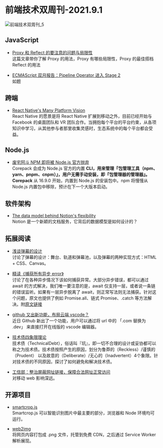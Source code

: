 # 前端技术双周刊-2021.9.1

![前端技术双周刊_5](https://user-images.githubusercontent.com/9262426/133365355-b3feb0ab-a3db-4659-ab39-1b15bccc869e.png)

## JavaScript

- [Proxy 和 Reflect 的要注意的问题与局限性](https://zhuanlan.zhihu.com/p/407282042)
<br>这篇文章带你了解 Proxy 的用法，Proxy 有哪些局限性，Proxy 的最佳搭档 Reflect 的用法

- [ECMAScript 双月报告：Pipeline Operator 进入 Stage 2](https://mp.weixin.qq.com/s?__biz=Mzg4MjE5OTI4Mw==&mid=2247488881&idx=1&sn=ddc988a16cb5fb1c9b34b3a14ceb28c1&scene=21)
<br>如题

## 跨端

- [React Native's Many Platform Vision](https://reactnative.dev/blog/2021/08/26/many-platform-vision)
<br>React Native 的愿景是将 React Native 扩展到移动之外，目前已经开始与 Facebook 的桌面团队和 VR 团队合作。当拥抱每个平台的平台约束，从各项知识中学习，从其他参与者那里收集灵感时，生态系统中的每个平台都会受益。

## Node.js

- [废宅阿斗 NPM 即将被 Node.js 官方抛弃](https://zhuanlan.zhihu.com/p/408122100)
<br>Corepack 会成为 Node.js 官方的内置 **CLI，用来管理『包管理工具（npm、yarn、pnpm、cnpm）』，用户无需手动安装，即『包管理器的管理器』。Corepack** 从 16.9.0 开始，内置到 Node.js 的安装包中。npm 将慢慢从 Node.js 内置包中移除，预计在下一个大版本启动。

## 软件架构

- [The data model behind Notion's flexibility](https://www.notion.so/blog/data-model-behind-notion)
<br>Notion 是一个新颖的文档服务，它背后的数据模型是如何设计的？

## 拓展阅读

- [浅谈弹幕的设计](https://mp.weixin.qq.com/s?__biz=MzkxNTIwMzU5OQ==&mid=2247487416&idx=1&sn=e6f3e61bd722803565fda608ab975a31)
<br>讨论了弹幕的设计：舞台、轨道和弹幕池，以及弹幕的两种实现方式：HTML + CSS、Canvas。

- [精读《捕获所有异步 error》](https://zhuanlan.zhihu.com/p/407228656)
<br>讨论了在各种异步情况下该如何捕获异常。大部分异步错误，都可以通过 await 的方式解决，我们唯一要注意的是，await 仅支持一层，或者说一条链的错误监听。如果有一层异步脱离了 await，则正常写法则无法捕获。针对这个问题，原文也提供了例如 Promise.all、链式 Promise、.catch 等方法解决。附[原文链接](https://advancedweb.hu/how-to-avoid-uncaught-async-errors-in-javascript/)

- [github 又出新功能，布局云端 vscode？](https://mp.weixin.qq.com/s/fRdEkLvxNI2cEGbVJ6pxBA)
<br>近日 Github 新出了一个功能，用户可以通过将 url 中的 「.com 替换为 .dev」 来直接打开在线版的 vscode 编辑器。

- [技术债四象限理论](https://xie.infoq.cn/article/e2bdb0789216f0c6a132d3812)
<br>技术债（TechnicalDebt），俗话叫『坑』，即一切不合理的设计或妥协都可以称之为技术债。技术债按照产生的原因，划分为鲁莽的（Reckless）/谨慎的（Prudent） 以及故意的（Deliberate）/无心的（Inadvertent）4个象限。针对技术债的不同原因，探讨了如何避免和解决技术债。

- [工信部：整治屏蔽网址链接，保障合法网址正常访问](https://finance.sina.com.cn/tech/2021-09-13/doc-iktzqtyt5759010.shtml?utm_source=pocket_mylist)
<br>对移动 web 影响深远。

## 开源项目

- [smartcrop.js](https://github.com/jwagner/smartcrop.js)
<br>Smartcrop.js 可以智能识别图片中最主要的部分，浏览器和 Node 环境均可运行。

- [web2img](https://github.com/EtherDream/web2img)
<br>将网页内容打包成 .png 文件，托管到免费 CDN，之后通过 Service Worker 解析展现。